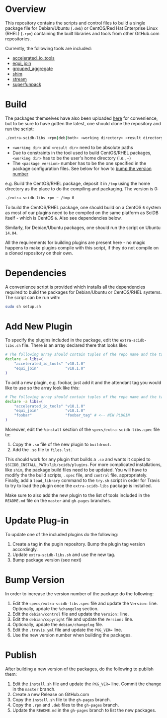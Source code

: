 # Overview

This repository contains the scripts and control files to build a
single package file for Debian/Ubuntu (`.deb`) or CentOS/Red Hat
Enterprise Linux (RHEL) (`.rpm`) containing the built libraries and
tools from other GitHub.com repositories.

Currently, the following tools are included:

- [accelerated_io_tools](https://github.com/Paradigm4/accelerated_io_tools)
- [equi_join](https://github.com/Paradigm4/equi_join)
- [grouped_aggregate](https://github.com/Paradigm4/grouped_aggregate)
- [shim](https://github.com/Paradigm4/shim)
- [stream](https://github.com/Paradigm4/stream)
- [superfunpack](https://github.com/Paradigm4/superfunpack)

# Build

The packages themselves have also been uploaded
[here](https://paradigm4.github.io/extra-scidb-libs/) for convenience,
but to be sure to have gotten the latest, one should clone the
repository and run the script:

```bash
./extra-scidb-libs <rpm|deb|both> <working directory> <result directory> <package version>
```

* `<working dir>` and `<result dir>` need to be absolute paths
* Due to constraints in the tool used to build CentOS/RHEL packages,
  `<working dir>` has to be the user's home directory (i.e., `~`)
* The `<package version>` number has to be the one specified in the
  package configuration files. See below for how to
  [bump the version number](#bump-version)

e.g. Build the CentOS/RHEL package, deposit it in `/tmp` using the home
directory as the place to do the compiling and packaging.  The version
is 0:

```bash
./extra-scidb-libs rpm ~ /tmp 0
```

To build the CentOS/RHEL package, one should build on a CentOS `6`
system as most of our plugins need to be compiled on the same platform
as SciDB itself - which is CentOS `6`. Also see dependencies below.

Similarly, for Debian/Ubuntu packages, one should run the script on
Ubuntu `14.04`.

All the requirements for building plugins are present here - no magic
happens to make plugins compile with this script, if they do not
compile on a cloned repository on their own.

# Dependencies

A convenience script is provided which installs all the dependencies
required to build the packages for Debian/Ubuntu or CentOS/RHEL
systems. The script can be run with:

```bash
sudo sh setup.sh
```

# Add New Plugin

To specify the plugins included in the package, edit the
`extra-scidb-libs.sh` file.  There is an array declared there that
looks like:

```bash
# The following array should contain tuples of the repo name and the tag to get.
declare -a libs=(
    "accelerated_io_tools" "v18.1.0"
    "equi_join"            "v18.1.0"
)
```

To add a new plugin, e.g. foobar, just add it and the attendant tag
you would like to use so the array look like this:

```bash
# The following array should contain tuples of the repo name and the tag to get.
declare -a libs=(
    "accelerated_io_tools" "v18.1.0"
    "equi_join"            "v18.1.0"
    "foobar"               "foobar_tag" # <-- NEW PLUGIN
)
```

Moreover, edit the `%install` section of the
`specs/extra-scidb-libs.spec` file to:

1. Copy the `.so` file of the new plugin to `buildroot`.
1. Add the `.so` file to `files.lst`.

This should work for any plugin that builds a `.so` and wants it
copied to `$SCIDB_INSTALL_PATH/lib/scidb/plugins`.  For more
complicated installations, like `shim`, the package build files need
to be updated. You will have to modify the the build scripts, `.spec`
file, and `control` file.  appropriately. Finally, add a
`load_library` command to the `try.sh` script in order for Travis to
try to load the plugin once the `extra-scidb-libs` package is
installed.

Make sure to also add the new plugin to the list of tools included in 
the `README.md` file on the `master` and `gh-pages` branches.

# Update Plug-in

To update one of the included plugins do the following:

1. Create a tag in the pugin repository. Bump the plugin tag version 
   accordingly.
1. Update `extra-scidb-libs.sh` and use the new tag.
1. Bump package version (see next)

# Bump Version

In order to increase the version number of the package do the
following:

1. Edit the `specs/extra-scidb-libs.spec` file and update the `Version:` line. Optionally, update the `%changelog` section.
1. Edit the `debian/control` file and update the `Version:` line.
1. Edit the `debian/copyright` file and update the `Version:` line.
1. Optionally, update the `debian/changelog` file.
1. Edit the `.travis.yml` file and update the `PKG_VER=` line.
1. Use the new version number when building the packages.

# Publish

After building a new version of the packages, do the following to
publish them:

1. Edit the `install.sh` file and update the `PKG_VER=` line. Commit
   the change in the `master` branch.
1. Create a new Release on GitHub.com
1. Copy the `install.sh` file to the `gh-pages` branch.
1. Copy the `.rpm` and `.deb` files to the `gh-pages` branch.
1. Update the `README.md` in the `gh-pages` branch to list the new packages.
